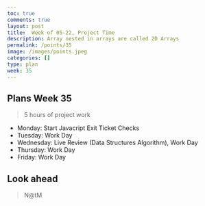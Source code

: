 ```yaml
---
toc: true
comments: true
layout: post
title:  Week of 05-22, Project Time
description: Array nested in arrays are called 2D Arrays
permalink: /points/35
image: /images/points.jpeg
categories: []
type: plan
week: 35
---
```


## Plans Week 35
> 5 hours of project work
- Monday: Start Javacript Exit Ticket Checks
- Tuesday: Work Day
- Wednesday: Live Review (Data Structures Algorithm), Work Day
- Thursday: Work Day
- Friday: Work Day

## Look ahead
> N@tM
